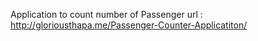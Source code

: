 Application to count number of Passenger
url : http://gloriousthapa.me/Passenger-Counter-Applicatiton/
